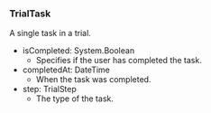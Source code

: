 ### TrialTask
A single task in a trial.

- isCompleted: System.Boolean
  - Specifies if the user has completed the task.
- completedAt: DateTime
  - When the task was completed.
- step: TrialStep
  - The type of the task.
